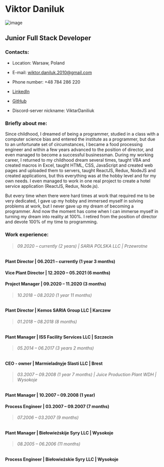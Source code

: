 # **Viktor Daniluk** 

![image](https://user-images.githubusercontent.com/50883420/188943085-308dc98a-a24c-4774-b3ad-ad188299b2eb.png) 

## **Junior Full Stack Developer**

### **Contacts:**

- Location: Warsaw, Poland

- E-mail: wiktor.daniluk.2010@gmail.com

- Phone number: +48 784 286 220

- [LinkedIn](https://www.linkedin.com/in/wiktor-viktar-daniluk-daniliuk-339558143)

- [GitHub](https://github.com/ViktarDaniliuk)

- Discord-server nickname: ViktarDaniliuk

### **Briefly about me:**

Since childhood, I dreamed of being a programmer, studied in a class with a computer science bias and entered the institute as a programmer, but due to an unfortunate set of circumstances, I became a food processing engineer and within a few years advanced to the position of director, and even managed to become a successful businessman. During my working career, I returned to my childhood dream several times, taught VBA and created macros in Excel, taught HTML, CSS, JavaScript and created web pages and uploaded them to servers, taught ReactJS, Redux, NodeJS and created applications, but this everything was at the hobby level and for my own needs. I even managed to work in one real project to create a hotel service application (ReactJS, Redux, Node.js).

But every time when there were hard times at work that required me to be very dedicated, I gave up my hobby and immersed myself in solving problems at work, but I never gave up my dream of becoming a programmer. And now the moment has come when I can immerse myself in turning my dream into reality at 100%. I retired from the position of director and devote 100% of my time to programming.

### **Work experience:**

> ###### *09.2020 – currently (2 years) | SARIA POLSKA LLC | Przewrotne*

#### **Plant Director** | 06.2021 – currently (1 year 3 months)

#### **Vice Plant Director** | 12.2020 – 05.2021 (6 months) 

#### **Project Manager** | 09.2020 – 11.2020 (3 months) 

> ###### *10.2018 – 08.2020 (1 year 11 months)* 

#### **Plant Director** | Kemos SARIA Group LLC | Karczew

> ###### *01.2018 – 08.2018 (8 months)*

#### **Plant Manager** | ISS Facility Services LLC | Szczecin

> ###### *05.2014 – 06.2017 (3 years 2 months)*

#### **CEO - owner** | Marmieladnyje Slasti LLC | Brest

> ###### *03.2007 – 09.2008 (1 year 7 months) | Juice Production Plant WDH | Wysokoje*

#### **Plant Manager** | 10.2007 – 09.2008 (1 year) 

#### **Process Engineer** | 03.2007 – 09.2007 (7 months) 

> ###### *07.2006 – 03.2007 (9 months)*

#### **Plant Manager** | Biełowieżskije Syry LLC | Wysokoje

> ###### *08.2005 – 06.2006 (11 months)*

#### **Process Engineer** | Biełowieżskie Syry LLC | Wysokoje

